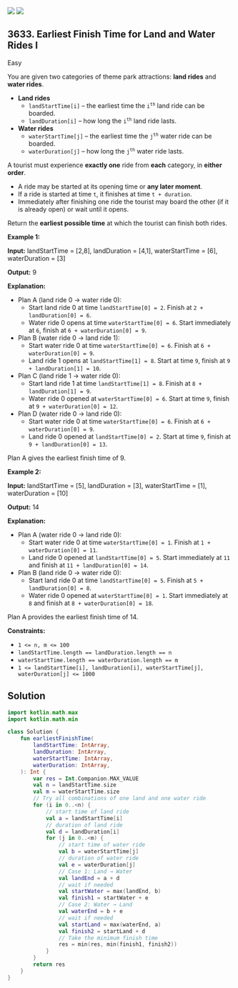 [![](https://img.shields.io/github/stars/javadev/LeetCode-in-Kotlin?label=Stars&style=flat-square)](https://github.com/javadev/LeetCode-in-Kotlin)
[![](https://img.shields.io/github/forks/javadev/LeetCode-in-Kotlin?label=Fork%20me%20on%20GitHub%20&style=flat-square)](https://github.com/javadev/LeetCode-in-Kotlin/fork)

## 3633\. Earliest Finish Time for Land and Water Rides I

Easy

You are given two categories of theme park attractions: **land rides** and **water rides**.

*   **Land rides**
    *   `landStartTime[i]` – the earliest time the <code>i<sup>th</sup></code> land ride can be boarded.
    *   `landDuration[i]` – how long the <code>i<sup>th</sup></code> land ride lasts.
*   **Water rides**
    *   `waterStartTime[j]` – the earliest time the <code>j<sup>th</sup></code> water ride can be boarded.
    *   `waterDuration[j]` – how long the <code>j<sup>th</sup></code> water ride lasts.

A tourist must experience **exactly one** ride from **each** category, in **either order**.

*   A ride may be started at its opening time or **any later moment**.
*   If a ride is started at time `t`, it finishes at time `t + duration`.
*   Immediately after finishing one ride the tourist may board the other (if it is already open) or wait until it opens.

Return the **earliest possible time** at which the tourist can finish both rides.

**Example 1:**

**Input:** landStartTime = [2,8], landDuration = [4,1], waterStartTime = [6], waterDuration = [3]

**Output:** 9

**Explanation:**

*   Plan A (land ride 0 → water ride 0):
    *   Start land ride 0 at time `landStartTime[0] = 2`. Finish at `2 + landDuration[0] = 6`.
    *   Water ride 0 opens at time `waterStartTime[0] = 6`. Start immediately at `6`, finish at `6 + waterDuration[0] = 9`.
*   Plan B (water ride 0 → land ride 1):
    *   Start water ride 0 at time `waterStartTime[0] = 6`. Finish at `6 + waterDuration[0] = 9`.
    *   Land ride 1 opens at `landStartTime[1] = 8`. Start at time `9`, finish at `9 + landDuration[1] = 10`.
*   Plan C (land ride 1 → water ride 0):
    *   Start land ride 1 at time `landStartTime[1] = 8`. Finish at `8 + landDuration[1] = 9`.
    *   Water ride 0 opened at `waterStartTime[0] = 6`. Start at time `9`, finish at `9 + waterDuration[0] = 12`.
*   Plan D (water ride 0 → land ride 0):
    *   Start water ride 0 at time `waterStartTime[0] = 6`. Finish at `6 + waterDuration[0] = 9`.
    *   Land ride 0 opened at `landStartTime[0] = 2`. Start at time `9`, finish at `9 + landDuration[0] = 13`.

Plan A gives the earliest finish time of 9.

**Example 2:**

**Input:** landStartTime = [5], landDuration = [3], waterStartTime = [1], waterDuration = [10]

**Output:** 14

**Explanation:**

*   Plan A (water ride 0 → land ride 0):
    *   Start water ride 0 at time `waterStartTime[0] = 1`. Finish at `1 + waterDuration[0] = 11`.
    *   Land ride 0 opened at `landStartTime[0] = 5`. Start immediately at `11` and finish at `11 + landDuration[0] = 14`.
*   Plan B (land ride 0 → water ride 0):
    *   Start land ride 0 at time `landStartTime[0] = 5`. Finish at `5 + landDuration[0] = 8`.
    *   Water ride 0 opened at `waterStartTime[0] = 1`. Start immediately at `8` and finish at `8 + waterDuration[0] = 18`.

Plan A provides the earliest finish time of 14.

**Constraints:**

*   `1 <= n, m <= 100`
*   `landStartTime.length == landDuration.length == n`
*   `waterStartTime.length == waterDuration.length == m`
*   `1 <= landStartTime[i], landDuration[i], waterStartTime[j], waterDuration[j] <= 1000`

## Solution

```kotlin
import kotlin.math.max
import kotlin.math.min

class Solution {
    fun earliestFinishTime(
        landStartTime: IntArray,
        landDuration: IntArray,
        waterStartTime: IntArray,
        waterDuration: IntArray,
    ): Int {
        var res = Int.Companion.MAX_VALUE
        val n = landStartTime.size
        val m = waterStartTime.size
        // Try all combinations of one land and one water ride
        for (i in 0..<n) {
            // start time of land ride
            val a = landStartTime[i]
            // duration of land ride
            val d = landDuration[i]
            for (j in 0..<m) {
                // start time of water ride
                val b = waterStartTime[j]
                // duration of water ride
                val e = waterDuration[j]
                // Case 1: Land → Water
                val landEnd = a + d
                // wait if needed
                val startWater = max(landEnd, b)
                val finish1 = startWater + e
                // Case 2: Water → Land
                val waterEnd = b + e
                // wait if needed
                val startLand = max(waterEnd, a)
                val finish2 = startLand + d
                // Take the minimum finish time
                res = min(res, min(finish1, finish2))
            }
        }
        return res
    }
}
```